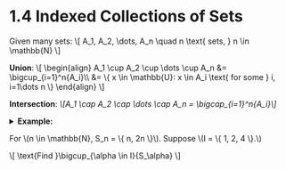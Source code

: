 # 1.4 Indexed Collections of Sets

Given many sets:
\\[
    A_1, A_2, \dots, A_n \quad n \text{ sets, } n \in \mathbb{N}
\\]

<div class="def">

**Union**:
\\[
    \\begin{align}
        A_1 \cup A_2 \cup \dots \cup A_n &= \bigcup_{i=1}^n{A_i}\\\\
        &= \\{ x \in \mathbb{U}: x \in A_i \text{ for some } i, i=1\dots n \\}
    \\end{align}
\\]

</div>

<div class="def">

**Intersection**: *\\[A_1 \cap A_2 \cap \dots \cap A_n = \bigcap_{i=1}^n{A_i}\\]*
</div>

<div class="ex">
<details>
<summary>
<strong>Example:</strong>

For \\(n \in \mathbb{N}, S_n = \\{ n, 2n \\}\\). Suppose \\(I = \\{ 1, 2, 4 \\}.\\)

\\[
    \text{Find }\bigcup_{\alpha \in I}{S_\alpha}
\\]

</summary>

\\[
    \bigcup_{\alpha \in I}{S_\alpha} = \bigcup_{\alpha \in \\{ 1, 2, 4 \\}}{S_\alpha} = S_1 \cup S_2 \cup S_3
\\]
\\[
    = \\{ 1, 2 \\} \cup \\{ 2, 4 \\} \cup \\{ 4, 8 \\} = \\{ 1, 2, 4, 8 \\}
\\]

</details>
</div>